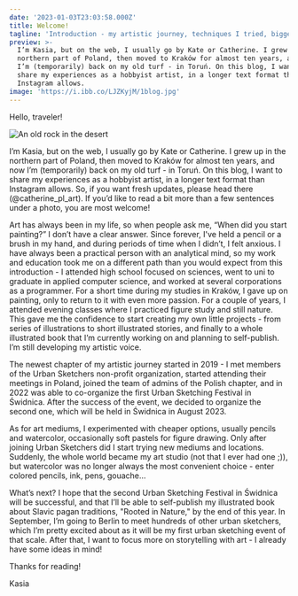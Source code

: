 ```yaml
---
date: '2023-01-03T23:03:58.000Z'
title: Welcome!
tagline: 'Introduction - my artistic journey, techniques I tried, biggest art dreams'
preview: >-
  I’m Kasia, but on the web, I usually go by Kate or Catherine. I grew up in the
  northern part of Poland, then moved to Kraków for almost ten years, and now
  I’m (temporarily) back on my old turf - in Toruń. On this blog, I want to
  share my experiences as a hobbyist artist, in a longer text format than
  Instagram allows.
image: 'https://i.ibb.co/LJZKyjM/1blog.jpg'
---
```

Hello, traveler!

![An old rock in the desert](https://images.unsplash.com/photo-1654475677192-2d869348bb4c?ixlib=rb-1.2.1&ixid=MnwxMjA3fDB8MHxwaG90by1wYWdlfHx8fGVufDB8fHx8&auto=format&fit=crop&w=1170&q=80)

I’m Kasia, but on the web, I usually go by Kate or Catherine. I grew up in the northern part of Poland, then moved to Kraków for almost ten years, and now I’m (temporarily) back on my old turf - in Toruń. On this blog, I want to share my experiences as a hobbyist artist, in a longer text format than Instagram allows. So, if you want fresh updates, please head there (@catherine_pl_art). If you’d like to read a bit more than a few sentences under a photo, you are most welcome!

Art has always been in my life, so when people ask me, “When did you start painting?” I don’t have a clear answer. Since forever, I've held a pencil or a brush in my hand, and during periods of time when I didn’t, I felt anxious. I have always been a practical person with an analytical mind, so my work and education took me on a different path than you would expect from this introduction - I attended high school focused on sciences, went to uni to graduate in applied computer science, and worked at several corporations as a programmer. For a short time during my studies in Kraków, I gave up on painting, only to return to it with even more passion. For a couple of years, I attended evening classes where I practiced figure study and still nature. This gave me the confidence to start creating my own little projects - from series of illustrations to short illustrated stories, and finally to a whole illustrated book that I’m currently working on and planning to self-publish. I’m still developing my artistic voice.

The newest chapter of my artistic journey started in 2019 - I met members of the Urban Sketchers non-profit organization, started attending their meetings in Poland, joined the team of admins of the Polish chapter, and in 2022 was able to co-organize the first Urban Sketching Festival in Świdnica. After the success of the event, we decided to organize the second one, which will be held in Świdnica in August 2023.

As for art mediums, I experimented with cheaper options, usually pencils and watercolor, occasionally soft pastels for figure drawing. Only after joining Urban Sketchers did I start trying new mediums and locations. Suddenly, the whole world became my art studio (not that I ever had one ;)), but watercolor was no longer always the most convenient choice - enter colored pencils, ink, pens, gouache…

What’s next? I hope that the second Urban Sketching Festival in Świdnica will be successful, and that I’ll be able to self-publish my illustrated book about Slavic pagan traditions, "Rooted in Nature," by the end of this year. In September, I’m going to Berlin to meet hundreds of other urban sketchers, which I’m pretty excited about as it will be my first urban sketching event of that scale. After that, I want to focus more on storytelling with art - I already have some ideas in mind!

Thanks for reading!

Kasia

